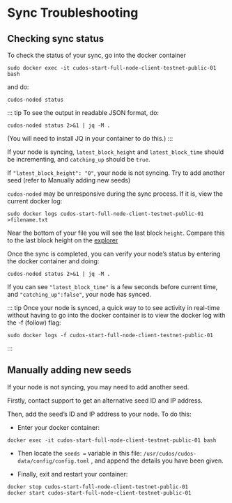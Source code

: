 # Sync Troubleshooting

## Checking sync status

To check the status of your sync, go into the docker container 

```
sudo docker exec -it cudos-start-full-node-client-testnet-public-01 bash
```
and do:
```
cudos-noded status
```

::: tip
To see the output in readable JSON format, do:
```
cudos-noded status 2>&1 | jq -M .
```
(You will need to install JQ in your container to do this.)
:::

If your node is syncing, `latest_block_height`  and `latest_block_time` should be incrementing, and `catching_up` should be `true`.

If `"latest_block_height": "0"`, your node is not syncing. Try to add another seed (refer to Manually adding new seeds)


`cudos-noded` may be unresponsive during the sync process. If it is, view the current docker log:

```
sudo docker logs cudos-start-full-node-client-testnet-public-01 >filename.txt
```

Near the bottom of your file you will see the last block `height`. Compare this to the last block height on the [explorer](https://explorer.cudos.org/)


Once the sync is completed, you can verify your node’s status by entering the docker container and doing:

```
cudos-noded status 2>&1 | jq -M .
```

If you can see `"latest_block_time"` is a few seconds before current time, and `"catching_up":false"`,  your node has synced.

::: tip 
Once your node is synced, a quick way to to see activity in real-time without having to go into the docker container is to view the docker log with the -f (follow) flag:
```
sudo docker logs -f cudos-start-full-node-client-testnet-public-01 
```
:::



## Manually adding new seeds

If your node is not syncing, you may need to add another seed. 
 
Firstly, contact support to get an alternative seed ID and IP address.
 
Then, add the seed’s ID and IP address to your node. To do this:
- Enter your docker container:
```
docker exec -it cudos-start-full-node-client-testnet-public-01 bash
```

- Then locate the `seeds =` variable in this file: `/usr/cudos/cudos-data/config/config.toml` , and append the details you have been given.
 
- Finally, exit and restart your container:
 
``` 
docker stop cudos-start-full-node-client-testnet-public-01
docker start cudos-start-full-node-client-testnet-public-01